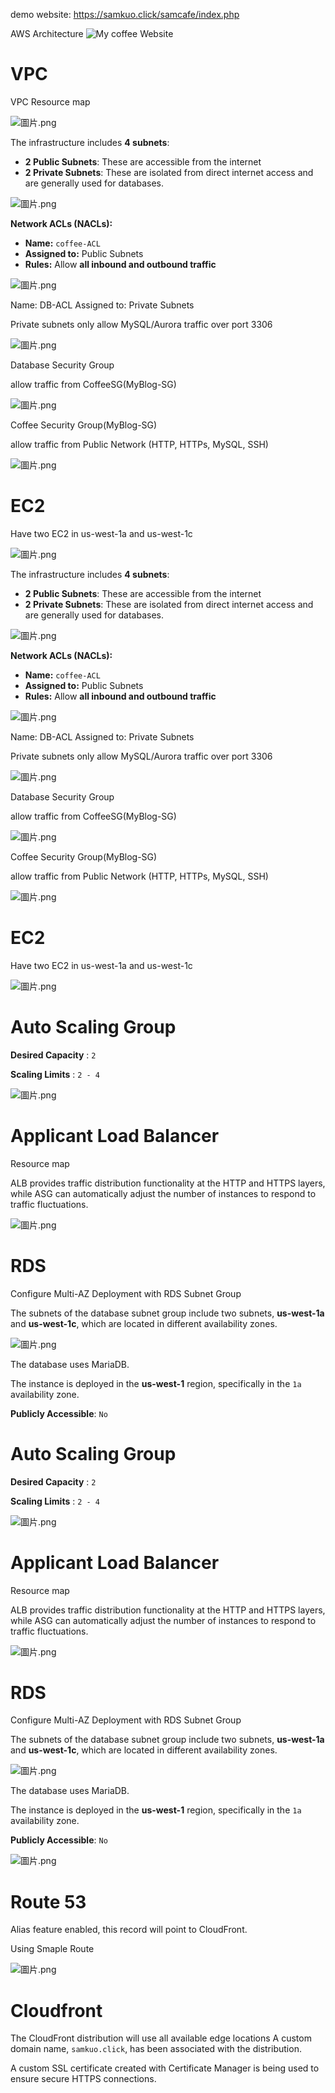 demo website: https://samkuo.click/samcafe/index.php

AWS Architecture
![My coffee Website](https://github.com/user-attachments/assets/dc13ec58-de7c-4b87-885a-1844e5b859fc)

# VPC

VPC Resource map

![圖片.png](https://prod-files-secure.s3.us-west-2.amazonaws.com/1d7410be-1d90-4f64-86d0-3620dfee456e/2e9ab0c3-4bc3-4055-afb1-31eb5c7e5216/%E5%9C%96%E7%89%87.png)

The infrastructure includes **4 subnets**:

- **2 Public Subnets**: These are accessible from the internet
- **2 Private Subnets**: These are isolated from direct internet access and are generally used for databases.

![圖片.png](https://prod-files-secure.s3.us-west-2.amazonaws.com/1d7410be-1d90-4f64-86d0-3620dfee456e/c5606e54-2620-49ce-a2aa-99868f091578/%E5%9C%96%E7%89%87.png)

**Network ACLs (NACLs):**

- **Name:** `coffee-ACL`
- **Assigned to:** Public Subnets
- **Rules:** Allow **all inbound and outbound traffic**

![圖片.png](https://prod-files-secure.s3.us-west-2.amazonaws.com/1d7410be-1d90-4f64-86d0-3620dfee456e/f003af41-5e94-403f-95a4-beb8e28ad9f8/%E5%9C%96%E7%89%87.png)

Name: DB-ACL
Assigned to: Private Subnets

Private subnets only allow MySQL/Aurora traffic over port 3306 

![圖片.png](https://prod-files-secure.s3.us-west-2.amazonaws.com/1d7410be-1d90-4f64-86d0-3620dfee456e/192e2a5e-6d56-429a-b7a3-47987e350226/%E5%9C%96%E7%89%87.png)

Database Security Group 

allow traffic from CoffeeSG(MyBlog-SG)

![圖片.png](https://prod-files-secure.s3.us-west-2.amazonaws.com/1d7410be-1d90-4f64-86d0-3620dfee456e/36930dd7-3b6b-4c28-94a4-4ae3d11ed63a/%E5%9C%96%E7%89%87.png)

Coffee Security Group(MyBlog-SG)

allow traffic from Public Network (HTTP, HTTPs, MySQL, SSH)

![圖片.png](https://prod-files-secure.s3.us-west-2.amazonaws.com/1d7410be-1d90-4f64-86d0-3620dfee456e/f4f72ff9-5939-48e5-8778-d92296a1ecda/%E5%9C%96%E7%89%87.png)

# EC2

Have two EC2 in us-west-1a and us-west-1c

![圖片.png](https://prod-files-secure.s3.us-west-2.amazonaws.com/1d7410be-1d90-4f64-86d0-3620dfee456e/87ff9a4d-adb6-4b81-83bb-a56acb6ecb9b/%E5%9C%96%E7%89%87.png)

The infrastructure includes **4 subnets**:

- **2 Public Subnets**: These are accessible from the internet
- **2 Private Subnets**: These are isolated from direct internet access and are generally used for databases.

![圖片.png](https://prod-files-secure.s3.us-west-2.amazonaws.com/1d7410be-1d90-4f64-86d0-3620dfee456e/c5606e54-2620-49ce-a2aa-99868f091578/%E5%9C%96%E7%89%87.png)

**Network ACLs (NACLs):**

- **Name:** `coffee-ACL`
- **Assigned to:** Public Subnets
- **Rules:** Allow **all inbound and outbound traffic**

![圖片.png](https://prod-files-secure.s3.us-west-2.amazonaws.com/1d7410be-1d90-4f64-86d0-3620dfee456e/f003af41-5e94-403f-95a4-beb8e28ad9f8/%E5%9C%96%E7%89%87.png)

Name: DB-ACL
Assigned to: Private Subnets

Private subnets only allow MySQL/Aurora traffic over port 3306 

![圖片.png](https://prod-files-secure.s3.us-west-2.amazonaws.com/1d7410be-1d90-4f64-86d0-3620dfee456e/192e2a5e-6d56-429a-b7a3-47987e350226/%E5%9C%96%E7%89%87.png)

Database Security Group 

allow traffic from CoffeeSG(MyBlog-SG)

![圖片.png](https://prod-files-secure.s3.us-west-2.amazonaws.com/1d7410be-1d90-4f64-86d0-3620dfee456e/36930dd7-3b6b-4c28-94a4-4ae3d11ed63a/%E5%9C%96%E7%89%87.png)

Coffee Security Group(MyBlog-SG)

allow traffic from Public Network (HTTP, HTTPs, MySQL, SSH)

![圖片.png](https://prod-files-secure.s3.us-west-2.amazonaws.com/1d7410be-1d90-4f64-86d0-3620dfee456e/f4f72ff9-5939-48e5-8778-d92296a1ecda/%E5%9C%96%E7%89%87.png)

# EC2

Have two EC2 in us-west-1a and us-west-1c

![圖片.png](https://prod-files-secure.s3.us-west-2.amazonaws.com/1d7410be-1d90-4f64-86d0-3620dfee456e/87ff9a4d-adb6-4b81-83bb-a56acb6ecb9b/%E5%9C%96%E7%89%87.png)

# Auto Scaling Group

**Desired Capacity** : `2`

**Scaling Limits** : `2 - 4`

![圖片.png](https://prod-files-secure.s3.us-west-2.amazonaws.com/1d7410be-1d90-4f64-86d0-3620dfee456e/acc7bbcb-dfc8-4430-ab7c-d62a6a89b44d/%E5%9C%96%E7%89%87.png)

# Applicant Load Balancer

Resource map

ALB provides traffic distribution functionality at the HTTP and HTTPS layers, while ASG can automatically adjust the number of instances to respond to traffic fluctuations.

![圖片.png](https://prod-files-secure.s3.us-west-2.amazonaws.com/1d7410be-1d90-4f64-86d0-3620dfee456e/ac69955d-e52b-4d60-a6a2-469733f29501/%E5%9C%96%E7%89%87.png)

# RDS

Configure Multi-AZ Deployment with RDS Subnet Group

The subnets of the database subnet group include two subnets, **us-west-1a** and **us-west-1c**, which are located in different availability zones.

![圖片.png](https://prod-files-secure.s3.us-west-2.amazonaws.com/1d7410be-1d90-4f64-86d0-3620dfee456e/dd1eb909-f691-4d41-ac12-0e4e78b080f8/%E5%9C%96%E7%89%87.png)

The database uses MariaDB.

The instance is deployed in the **us-west-1** region, specifically in the `1a` availability zone.

**Publicly Accessible**: `No`
# Auto Scaling Group

**Desired Capacity** : `2`

**Scaling Limits** : `2 - 4`

![圖片.png](https://prod-files-secure.s3.us-west-2.amazonaws.com/1d7410be-1d90-4f64-86d0-3620dfee456e/acc7bbcb-dfc8-4430-ab7c-d62a6a89b44d/%E5%9C%96%E7%89%87.png)

# Applicant Load Balancer

Resource map

ALB provides traffic distribution functionality at the HTTP and HTTPS layers, while ASG can automatically adjust the number of instances to respond to traffic fluctuations.

![圖片.png](https://prod-files-secure.s3.us-west-2.amazonaws.com/1d7410be-1d90-4f64-86d0-3620dfee456e/ac69955d-e52b-4d60-a6a2-469733f29501/%E5%9C%96%E7%89%87.png)

# RDS

Configure Multi-AZ Deployment with RDS Subnet Group

The subnets of the database subnet group include two subnets, **us-west-1a** and **us-west-1c**, which are located in different availability zones.

![圖片.png](https://prod-files-secure.s3.us-west-2.amazonaws.com/1d7410be-1d90-4f64-86d0-3620dfee456e/dd1eb909-f691-4d41-ac12-0e4e78b080f8/%E5%9C%96%E7%89%87.png)

The database uses MariaDB.

The instance is deployed in the **us-west-1** region, specifically in the `1a` availability zone.

**Publicly Accessible**: `No`

![圖片.png](https://prod-files-secure.s3.us-west-2.amazonaws.com/1d7410be-1d90-4f64-86d0-3620dfee456e/bd7f4cd9-ef2d-4675-b5d6-0de75e2ac041/%E5%9C%96%E7%89%87.png)

# Route 53

Alias feature enabled, this record will point to CloudFront.

Using Smaple Route

![圖片.png](https://prod-files-secure.s3.us-west-2.amazonaws.com/1d7410be-1d90-4f64-86d0-3620dfee456e/d03ed99e-01ff-4b20-b9d8-0e5fb7e70ac7/%E5%9C%96%E7%89%87.png)

# Cloudfront

The CloudFront distribution will use all available edge locations 
A custom domain name, `samkuo.click`, has been associated with the distribution.

A custom SSL certificate created with Certificate Manager is being used to ensure secure HTTPS connections.
